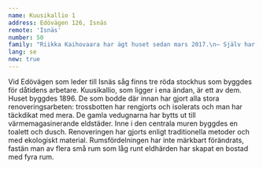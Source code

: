 ```yaml
---
name: Kuusikallio 1
address: Edövägen 126, Isnäs
remote: 'Isnäs'
number: 50
family: "Riikka Kaihovaara har ägt huset sedan mars 2017.\n– Själv har jag närmast ytrenoverat bostaden. Jag har renoverat fönstren, satt paneler i taket och skivor och tapeter på väggarna. De berömda listerna saknas ännu.\n– Jag försöker högakta husets ursprungliga anda. Jag vill inte att huset ska få en alltför borgerlig prägel eller likna en herrgård, det har ju från första början varit ett hem för arbetarfamiljer. Inredningen utgör en blandning av gammalt och nytt, de historiska skikten får synas. Jag uppskattar gamla, hållbara föremål och möbler, och jag är inte heller rädd för starka färger. Tillsvidare bor jag med min sju år gamla son i Helsingfors. Kuusikallio är vårt andra hem, men kanske jag någon gång flyttar in för att bo där för gott."
lang: se
new: true
---
```

Vid Edövägen som leder till Isnäs såg finns tre röda stockhus som byggdes för dåtidens arbetare. Kuusikallio, som ligger i ena ändan, är ett av dem. Huset byggdes 1896. De som bodde där innan har gjort alla stora renoveringsarbeten: trossbotten har rengjorts och isolerats och man har  täckdikat med mera. De gamla vedugnarna har bytts ut till värmemagasinerande eldstäder. Inne i den centrala muren byggdes en toalett och dusch. Renoveringen har gjorts enligt traditionella metoder och med ekologiskt material. Rumsfördelningen har inte märkbart förändrats, fastän man av flera små rum som låg runt eldhärden har skapat en bostad med fyra rum.
